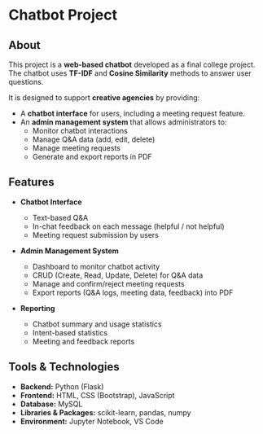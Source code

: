 # Chatbot Project

## About
This project is a **web-based chatbot** developed as a final college project.  
The chatbot uses **TF-IDF** and **Cosine Similarity** methods to answer user questions.  

It is designed to support **creative agencies** by providing:
- A **chatbot interface** for users, including a meeting request feature.  
- An **admin management system** that allows administrators to:
  - Monitor chatbot interactions  
  - Manage Q&A data (add, edit, delete)  
  - Manage meeting requests  
  - Generate and export reports in PDF  

## Features
- **Chatbot Interface**
  - Text-based Q&A
  - In-chat feedback on each message (helpful / not helpful) 
  - Meeting request submission by users  

- **Admin Management System**
  - Dashboard to monitor chatbot activity  
  - CRUD (Create, Read, Update, Delete) for Q&A data  
  - Manage and confirm/reject meeting requests  
  - Export reports (Q&A logs, meeting data, feedback) into PDF  

- **Reporting**
  - Chatbot summary and usage statistics  
  - Intent-based statistics  
  - Meeting and feedback reports  

## Tools & Technologies
- **Backend:** Python (Flask)  
- **Frontend:** HTML, CSS (Bootstrap), JavaScript  
- **Database:** MySQL  
- **Libraries & Packages:** scikit-learn, pandas, numpy  
- **Environment:** Jupyter Notebook, VS Code  
